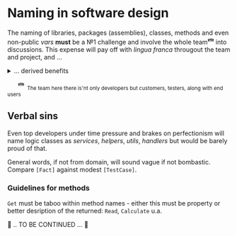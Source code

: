 
# Naming in software design

The naming of libraries, packages (assemblies), classes, methods and even non-public _vars_ **must** be a №1 challenge and involve the whole team<sup>:family:</sup> into discussions. This expense will pay off with *lingua franca* througout the team and project, and ...
<details>
  <summary>... derived benefits</summary>
  
+ common comprehension of a domain, collaboration and indeed bound team
+ genuine design and self-descriptive code
+ inspiration for behavior/domain driven design
+ escape from heaps of reqs and specs - hard to follow but easy to misunderstood, forget (but mostly neglected)
+ reduced efforts to get into a project for newcomers
+ comfy navigation within the source code (both with IDE's explorer and CTRL+F)
 
</details>


&nbsp;&nbsp;&nbsp;&nbsp;&nbsp;&nbsp;<sup>:family:</sup><sub>&nbsp;&nbsp;The team here there is'nt only developers but customers, testers, along with end users</sub>

## Verbal sins

Even top developers under time pressure and brakes on perfectionism will name logic classes as *services*, *helpers*, *utils*, *handlers* but would 
be barely proud of that.

General words, if not from domain, will sound vague if not bombastic. Compare `[Fact]` against modest `[TestCase]`. 

### Guidelines for methods

`Get` must be taboo within method names - either this must be property or better desription of the returned: `Read`, `Calculate` u.a.

🚧 .. TO BE CONTINUED ... 🚧

